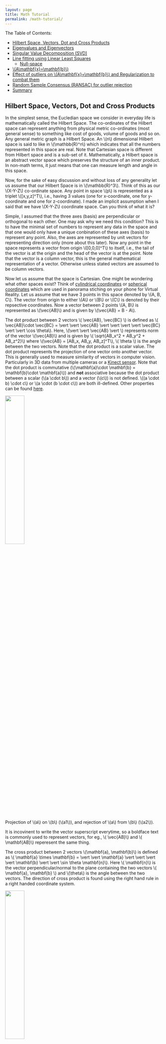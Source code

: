 ```yaml
---
layout: page
title: Math Tutorial
permalink: /math-tutorial/
---
```

The Table of Contents:

- [Hilbert Space, Vectors, Dot and Cross Products](#hilbert)
- [Eigenvalues and Eigenvectors](#eigen)
- [Singular Value Decomposition (SVD)](#svd)
- [Line fitting using Linear Least Squares](#linefit)
	- [Null-space](#nullspace)
- [\\(A\mathbf{x}=\mathbf{b}\\)](#axeqb)
- [Effect of outliers on \\(A\mathbf{x}=\mathbf{b}\\) and Regularization to combat them](#reg)
- [Random Sample Consensus (RANSAC) for outlier rejection](#ransac)
- [Summary](#summary)

<a name='hilbert'></a>
## Hilbert Space, Vectors, Dot and Cross Products
In the simplest sense, the Eucledian space we consider in everyday life is mathematically called the Hilbert Space. The co-ordinates of the Hilbert space can represent anything from physical metric co-ordinates (most general sense) to something like cost of goods, volume of goods and so on. Any general metric graph is a Hilbert Space. An \\(n\\) dimensional Hilbert space is said to like in \\(\mathbb{R}^n\\) which indicates that all the numbers represented in this space are real. Note that Cartesian space is different from Hilbert space and is a sub-set of it. Mathematically, a Hilbert space is an abstract vector space which preserves the structure of an inner product. In non-math terms, it just means that one can measure length and angle in this space. 

Now, for the sake of easy discussion and without loss of any generality let us assume that our Hilbert Space is in \\(\mathbb{R}^3\\). Think of this as our \\(X-Y-Z\\) co-ordinate space. Any point in space \\(p\\) is represented as a triplet \\([x,y,z]^T\\), i.e., having 3 values (one for x-coordinate, one for y-coordinate and one for z-coordinate). I made an implicit assumption when I said that we have \\(X-Y-Z\\) coordinate space. Can you think of what it is?

Simple, I assumed that the three axes (basis) are perpendicular or orthogonal to each other. One may ask why we need this condition? This is to have the minimal set of numbers to represent any data in the space and that one would only have a unique conbination of these axes (basis) to represent any point. Also, the axes are represented by unit vectors for representing direction only (more about this later). Now any point in the space represents a vector from origin \\([0,0,0]^T\\) to itself, i.e., the tail of the vector is at the origin and the head of the vector is at the point. Note that the vector is a column vector, this is the general mathematical representation of a vector. Otherwise unless stated vectors are assumed to be column vectors. 

Now let us assume that the space is Cartesian. One might be wondering what other spaces exist? Think of [cylindrical coordinates](http://mathworld.wolfram.com/CylindricalCoordinates.html) or [spherical coordinates](http://mathworld.wolfram.com/SphericalCoordinates.html) which are used in panorama stiching on your phone for Virtual Reality. Let us assume that we have 3 points in this space denoted by \\(A, B, C\\). The vector from origin to either \\(A\\) or \\(B\\) or \\(C\\) is denoted by their repsective coordinates. Now a vector between 2 points \\(A, B\\) is represented as \\(\vec{AB}\\) and is given by \\(\vec{AB} = B - A\\). 

The dot product between 2 vectors \\( \vec{AB}, \vec{BC} \\) is defined as \\( \vec{AB}\cdot \vec{BC} = \vert \vert \vec{AB} \vert \vert \vert \vert \vec{BC} \vert \vert \cos \theta\\). Here, \\(\vert \vert \vec{AB} \vert \\) represents norm of the vector \\(\vec{AB}\\) and is given by \\( \sqrt{AB_x^2 + AB_y^2 + AB_z^2}\\) where \\(\vec{AB} = [AB_x, AB_y, AB_z]^T\\), \\( \theta \\) is the angle between the two vectors. Note that the dot product is a scalar value. The dot product represents the projection of one vector onto another vector. This is generally used to measure similarity of vectors in computer vision. Particularly in 3D data from multiple cameras or a [Kinect sensor](https://en.wikipedia.org/wiki/Kinect). Note that the dot product is commutative (\\(\mathbf{a}\cdot \mathbf{b} = \mathbf{b}\cdot \mathbf{a}\\)) and **not** associative because the dot product between a scalar (\\(a \cdot b\\)) and a vector (\\(c\\)) is not defined.  \\((a \cdot b) \cdot c\\) or \\(a \cdot (b \cdot c\\)) are both ill-defined. Other properties can be found [here](https://en.wikipedia.org/wiki/Dot_product).


<div class="fig figleft fighighlight">
  <img src="/assets/math/proj.png" width="35%">
  <div class="figcaption">
    Projection of \(a\) on \(b\) (\(a1\)), and rejection of \(a\) from \(b\) (\(a2\)).
  </div>
  <div style="clear:both;"></div>
</div>


It is incovinent to write the vector superscript everytime, so a boldface text is commonly used to represent vectors, for eg., \\( \vec{AB}\\) and \\( \mathbf{AB}\\) reperesent the same thing. 

The cross product between 2 vectors \\(\mathbf{a}, \mathbf{b}\\) is defined as \\( \mathbf{a} \times \mathbf{b} = \vert \vert \mathbf{a} \vert \vert \vert \vert \mathbf{b} \vert \vert \sin \theta \mathbf{n}\\). Here \\( \mathbf{n}\\) is the vector perpendicular/normal to the plane containing the two vectors \\( \mathbf{a}, \mathbf{b} \\) and \\(\theta\\) is the angle between the two vectors. The direction of cross product is found using the right hand rule in a right handed coordinate system. 

<div class="fig figleft fighighlight">
  <img src="/assets/math/crossproduct.png" width="35%">
  <div class="figcaption">
    Finding the direction of the cross product by the right-hand rule.
  </div>
  <div style="clear:both;"></div>
</div>


An animation of the cross product is shown below:

<div class="fig figleft fighighlight">
  <img src="/assets/math/crossproductanimation.gif" width="35%">
  <div class="figcaption">
   The cross product \( \mathbf{a} \times \mathbf{b}\) (vertical, in purple) changes as the angle between the vectors \( \mathbf{a} \) (blue) and \( \mathbf{b} \) (red) changes. The cross product is always orthogonal to both vectors, and has magnitude zero when the vectors are parallel and maximum magnitude \( \vert \vert \mathbf{a} \vert \vert \vert \vert \mathbf{b} \vert \vert \) when they are orthogonal.
  </div>
  <div style="clear:both;"></div>
</div>

The cross product is used to find normal vector to a plane in computer vision. This is especially useful in aligning 3D point clouds (images with depth infromation). This method is extensively used in self driving cars to make a map using LIDAR scans. If you are curious, have a look at [Point to Plane Iterative Closest Point algorithm](https://www-new.comp.nus.edu.sg/~lowkl/publications/lowk_point-to-plane_icp_techrep.pdf) to understand how this works. Don't worry you'll implement this in Project 3. Note that the cross prodct is  anticommutative (\\(\mathbf{a}\times \mathbf{b} = -\mathbf{b}\times\mathbf{a}\\)) and **not** associative. Other properties can be found [here](https://en.wikipedia.org/wiki/Dot_product).

<a name='eigen'></a>
## Eigenvalues and Eigenvectors
Let us say we have a vector \\(\mathbf{v}\\) in \\( \mathbb{R}^n\\). A linear transformation of \\(\mathbf{v}\\) is given by a matrix \\(A\\) multiplied by \\(\mathbf{v}\\). One could have a special vector \\(\mathbf{v}\\) such that the function \\(A \mathbf{v}\\) returns a scaled version of \\(\mathbf{v}\\), i.e., the direction of the \\( \mathbf{v}\\) is maintained upon a linear transformation by \\(A\\). This can mathematically be written as:

$$
A \mathbf{v} = \lambda \mathbf{v}
$$

Note that \\( \lambda \mathbf{v}\\) is a scaled version of \\(\mathbf{v}\\), i.e., the direction of both the vectors is the same. Recall, that the direction of a vector \\(\mathbf{v}\\) is given by \\(\frac{\mathbf{v}}{\vert \vert \mathbf{v} \vert \vert}\\). The concept of scale factor is very important for computer vision and will be later used in the last project. 

In the above transformation \\( A \in \mathbb{R}^{n \times n}\\). Now one can solve the above equation as follows:

$$
\left(A - \lambda I \right)\mathbf{v} =  0
$$

Here \\( I\\) is an identity matrix of size \\( n \times n\\) and has all the diagonal elements as 1 and non-diagonal elements as 0. Once the above equation is solved, one would find \\(n\\) pairs of \\(\lambda_i\\) and \\(\mathbf{v}_i\\) such that the above equation is satisfied (\\(i\\) varies from 1 to \\(N\\)). These set of \\(\lambda_i\\) values are called **eigenvalues** and these set of \\(\mathbf{v}_i\\) vectors are called **eigenvectors**. Note that the eigenvectors are linearly independent, i.e., dot product between any of them is zero. However, eigenvalues need not be distinct. If we have a matrix \\(Q\\) whose columns are made up of the eigenvectors, i.e., 

$$
Q = \begin{bmatrix} \mathbf{v_1} & \mathbf{v_2} & \cdots & \mathbf{v_n} \end{bmatrix}
$$

Now, consider \\( AQ\\) and the fact that \\( A \mathbf{v} = \lambda \mathbf{v}\\).

$$
AQ = \begin{bmatrix} \lambda_1\mathbf{v_1} & \lambda_2\mathbf{v_2} & \cdots & \lambda_n\mathbf{v_n} \end{bmatrix}
$$

This can be re-written as:

$$
AQ = \begin{bmatrix} \mathbf{v_1} & \mathbf{v_2} & \cdots & \mathbf{v_n} \end{bmatrix} \Lambda
$$ 

Here \\(\Lambda\\) is a diagonal matrix with \\(\Lambda_{ii} = \lambda_i\\). We also know that columns of \\(Q\\) are linearly independent, this means that 
\\(Q\\) is invertible. 

$$
A = Q\Lambda Q^{-1}
$$

The above is called **Eigen-decomposition** in literature. Eigen-decomposition is very commonly used in an algorithm called [**Principle Component Analysis (PCA)**](https://en.wikipedia.org/wiki/Principal_component_analysis). PCA is used to find the most important linearly independent basis of a given data. 

You might be wondering what the inuition to Eigen-decomposition is. The eigenvalues represent the covariance and eigenvectors represent the linearly independent directions of variation in data. A sample eigenvectors and eigenvalues are shown below:


<div class="fig figcenter fighighlight">
  <img src="/assets/math/eigenvectors.png" width="60%">
  <div class="figcaption">Eigenvectors of a covariance matrix of data shown in blue. Data is drawn from a gaussian distribution.</div>
</div>

For a detailed explanation of the visualization look at [this link](http://www.visiondummy.com/2014/04/geometric-interpretation-covariance-matrix/). In computer vision, eigenspaces have been used for ages. Consider the problem of face recognition. Here we have a dataset of a lot of faces and we need to identify the person given a photo of the face. This is similar to what TSA does when they check your ID at the airport, they are manually trying to see if the photo in the ID looks like the person in front of them. One of the ealiest face recognition methods used eigenspaces and the algorithm is aptly called **Eigenfaces**. The idea of the algorithm is to represent any face as a linear combination of **eigenfaces**. These **eigenfaces** are supposed to represent the most common features of a face and that any face can be reconstructed as their linear combination. This means that each face is represented as a vector of weights which multiply these eigenfaces and are added up to make the original face. Think of this as representing each face as an encoded vector. This idea is also used extensively in compression. During the face identification, the test face is also converted to a vector and the label (person ID) of closest vector in the training set (database of face images on the computer) is chosen as the predicted label (person ID). A visual representation of this is shown below. For more details look at [this link](http://www.vision.jhu.edu/teaching/vision08/Handouts/case_study_pca1.pdf).


<div class="fig figcenter fighighlight">
  <img src="/assets/math/eigenface1.PNG" width="35%">
  <div class="figcaption">Sample images in the database/training set.</div>
  <img src="/assets/math/eigenface2.PNG" width="70%">
  <div class="figcaption">
   Top row: Eigenfaces. Bottom row: How any face can be represented as a linear combination of eigenfaces.</div>
</div>

Note that Eigendecomposition only works on **square matrices**.

<a name='svd'></a>
## Singular Value Decomposition (SVD)
One can think of SVD as the generalized version of the Eigen-decomposition. Let \\( A\\) be a matrix of size \\(m \times n\\). The SVD of \\(A\\) is given by:

$$
A = U\Sigma V^T
$$

Note that \\(\Sigma\\) here does not refer to the covariance matrix. Here, \\(U\\) is a \\(m \times m\\) square orthonormal basis function. The columns of \\(U\\) form a set of orthonormal (unit normal) vectors which can be regarded as basis vectors. \\(V^T\\) is a \\(n \times n\\) square orthonormal basis function as well. The columns of \\(V\\) also form a set of orthonormal (unit normal) vectors which can be regarded as basis vectors. Think of \\(U, V^T\\) as matrices which rotate the data. \\(\Sigma\\) is a \\(m \times n \\) diagonal rectangular matrix which acts as a scaling matrix. Note that for SVD to be valid \\(A \\) has to be a Positive Semi-Definite matrix (PSD), i.e., \\( A \succeq 0\\) or all the eigenvalues have to be non-negative (either zero or positive). You might be wondering this looks very similar to the eigendecomposition we studied earlier. What is the relation between the two?

The matrix \\(U\\) (left singular values) of \\(A\\) gives us the eigenvectors of \\(AA^T\\). Similarly, as you expect, the matrix \\(V\\) (right singular values) of \\(A\\) gives us the eigenvectors of \\(A^TA\\).  The non-zero singular values of \\(A\\) (found on diagonal entries of \\(\Sigma\\)) are the square roots of non-zero eigenvalues of both \\(AA^T\\) and \\(A^TA\\). 

<div class="fig figcenter fighighlight">
  <img src="/assets/math/svd.png" width="35%">
  <div class="figcaption">Visualization of the matrix multiplications in singular value decomposition.</div>
  <img src="/assets/math/svdanimation.gif" width="50%">
  <div class="figcaption">
  Visualization of how different components of SVD make up the matrix \(A\).</div>
</div>
 

<a name='linefit'></a>
## Line fitting using Linear Least Squares
Let us define the problem in hand first. Assume that we have \\(N\\) points in \\(\mathbb{R}^n\\), for purposes of simplicity without loss in any generality let \\(n=2\\). We want to fit a line (the equivalent is a plane in \\(\mathbb{R}^n\\) and a hyperplane in \\(\mathbb{R}^n\\)). When \\(N = 1\\), one can fit \\(\infty\\) number of lines which satisfy the constraint of passing though the point and hence has no unique exact (the line passes through the point) solution. Now, when \\(N = 2\\), one can fit a unique and exact solution because we have exactly the same number of parameters (number of unknowns in the line equation) as the number of constraints (equations). However, things get tricky when \\(N > 2\\). One might wonder when we would encouter such a situtation, this is more common than you think. Assume that we want to fit a line to a number of pixels in an image, possible to detect a lane on an self driving car.

<div class="fig figcenter fighighlight">
  <img src="/assets/math/lane1.png" width="70%">
  <div class="figcaption">Left: Input image to a self driving car for lane detection. Right: Pixel candidates where one would fit a line to find the lane, notice that there are multiple lines possible, for the purposes of the example assume that we want to fit a line to the pixels inside the red ellipse.</div>
</div>

Let us model the problem mathematically, we have \\(N\\) points in \\(\mathbb{R}^2\\) to which we want to fit the **best-fit** line. The best-line has to be defined before we proceed. One could argue that I can pick any random two points and fit a line and call that the best-fit. However, this solution is the best for those two points and not for all points. If all the points lie on a line one could say that we have an **exact** and **unique** solution, but this rarely happens. The more common version of this problem is that, the best-fit line generally would not pass thorugh any of the points. You might be wondering how is that the best line then? Well it depends on how we are going to define best-fit and that the points are **noisy**. Let us define best-fit right now.

Let the equation of the line be \\(ax+by+c=0\\) where we want to find the parameters \\(\Theta=\begin{bmatrix} a & b & c \end{bmatrix}^T\\) such that:

$$
\underset{\Theta}{\operatorname{argmin}}\sum_{i=1}^N R(x_i,y_i \vert \Theta)^2
$$

\\(\underset{\Theta}{\operatorname{argmin}}\\) means that we want to minimize and find the parameters \\(\Theta\\) which gives us the minimum value. The function \\(R\\) defines the best-fit here which is what the user has chosen. Let us **choose** \\(R\\) to be a function which computes the distance (offsets) from any point \\([x,y]^T\\) to the line \\(ax+by+c=0\\). This can be of two variants, i.e., vertical distances/ offsets and/or perpendicular distance/offsets. 

<div class="fig figcenter fighighlight">
  <img src="/assets/math/offsets.gif" width="70%">
  <div class="figcaption">Left: Vertical distances/offsets. Right: Perpendicular distances/offsets.</div>
</div>

Because it is more inuitive, let us choose the **perpendicular distance/offsets** for \\(R\\). The perpendicular distance of any point \\([x,y]^T\\) to the line \\(ax+by+c=0\\) is given by:

$$
R(x,y \vert \Theta) = \frac{ax+by+c}{\sqrt{a^2+b^2}}
$$

So our optimization/minimization problem becomes:

$$
\underset{\Theta}{\operatorname{argmin}}\sum_{i=1}^N \frac{\left(ax+by+c\right)^2}{a^2+b^2}
$$

The function \\(\sum_{i=1}^N \frac{\left(ax+by+c\right)^2}{a^2+b^2}\\) depicts the sum of distances (this is just a scaled version of the average) from each point to the line. Because we are minimizing the square of \\(R\\), the minimum value the optimization function can take is 0. This happens when all the points like exactly on the line. Like we said before, this rarely happens and in these cases there is **no-exact solution** (only some/no points pass through the line). This solution is called the **Least-squares solution** and the optimization problem is referred to as Ordinary Least Squares (OLS) or Linear Least Squares or Linear Regression in the machine learning community. To find the solution, let us write down the constraints we have. We **ideally** want all points to lie on the best-fit line. This can mathematically be written as:

$$
ax_1 + by_1 + c = 0\\
ax_2 + by_2 + c = 0\\
\vdots \\
ax_N + by_N + c = 0\\
$$

Now let us write this down in matrix form:

$$
\begin{bmatrix} x_1 & y_1 & 1 \\ & \vdots & \\ x_N & y_N & 1\end{bmatrix} \begin{bmatrix} a \\ b \\c \end{bmatrix} = \mathbf{0}
$$

The trivial solution to the above problem is obtained when \\(\begin{bmatrix} a \\ b \\ c \end{bmatrix}^T = 0\\). This is the case where the constraint mathematically satisfies the solution but physically doesn't make much sense as we get back the origin. To avoid this we modify the optimization problem as follows:

$$
\begin{equation*}
\begin{aligned}
& \underset{\Theta}{\text{argmin}}
& & \sum_{i=1}^N \frac{\left(ax+by+c\right)^2}{a^2+b^2} \\
& \text{subject to}
& & \vert \vert \Theta \vert \vert = 1
\end{aligned}
\end{equation*}
$$

Note that, we haven't changed anything but just added a constraint saying that the norm of the line equation coefficients should be unity. Thi avoides the trivial solution gracefully. This optimization problem can be written in matrix form as follows:

$$
\begin{equation*}
\begin{aligned}
& & A\Theta = \mathbf{0}\\
& \text{subject to}
& \vert \vert \Theta \vert \vert = 1
\end{aligned}
\end{equation*}
$$

Where, $$
A = \begin{bmatrix} x_1 & y_1 & 1 \\ & \vdots & \\ x_N & y_N & 1\end{bmatrix}
$$ and $$ \Theta = \begin{bmatrix} a \\ b \\c \end{bmatrix}$$.

To solve the above optimization problem which is of the form \\(Ax=0\\), we need to understand the concept of **Null-space**. 

<a name='nullspace'></a>
## Null-space
Null-space or kernel of a linear map \\(L: V \rightarrow W \\) between two vector spaces \\(V, W\\) is the set of all elements such that \\(L(\mathbf{v})=0\\). In set notation,

$$
\ker(L) = \text{null}(L) = \left\{\mathbf {v} \in V \vert L(\mathbf {v} )=\mathbf {0} \right\}
$$

To understand how this will help in solving \\(A\mathbf{x}=0\\), we need to understand the concept of **rank of a matrix** first. The rank of a matrix \\(A\\) is defined as the number of linearly independent columns of \\(A\\), this is mathematically defined as the dimension of the vector space spanned by the columns of \\(A\\). The easiest way to find the rank of a matrix is to take the Eigen-decomposition (for square matrices) or the SVD (for any shaped matrix). The number of non-zero eigenvalues or the number of non-zero singularvalues gives the rank of a matrix. The rank can be atmost the smallest dimension of the matrix \\(A\\), i.e., if \\(A \in \mathbb{R}^{m \times n}\\) and \\(n < m \\) , then \\(\text{rank}(A)\le n\\). Now that we know what rank means, we can state the **Rank-nullity** theorem as follows:

$$
\text{rank}(A) + \text{nullity}(A) = n
$$

**This means that a solution of the form \\(A\mathbf{x}=0\\) lies in the null-space of \\(A\\).** 

Let us find the nullspace using SVD. Let the SVD of \\(A = U\Sigma V^T\\). Now, \\(\Sigma\\) is ideally supposed to be of rank 3 (as we know that we have 3 unknowns). This means that the 4:N rows of \\(\Sigma\\) have to be all zeros. But due to noise, the rank will be more than 3. A good solution to the optimization problem is obtained when we set any of the columns of \\(V^T\\) corresponding to nullspace to zero (4:N rows of \\(\Sigma\\)). The singular values are sorted in descending order and hence a minimum deviation from the ideal line would give us the best-fit solution. This is the solution corresponding to the smallest singular-value. 

**The best-fit solution is therefore given by the last column of \\(V\\) (last row of \\(V^T\\)**. 

Note that, a simple assumption made about the noise in the previous line fitting example is that, the noise is white gaussian with a mean of zero and some standard deviation. Inuitively, it means that the probability of data points away from the line is decreases as the distance between the point and the line increases. Mathematically the noise is derived from the following distribution (Co-variance is denoted as \\(\Sigma\\)):

$$
p(\mathbf{x}) = \frac{1}{\sqrt{(2 \pi)^3 \vert \Sigma \vert}}e^{\left(\frac{1}{2}(\mathbf{x})^T\Sigma^{-1}(x)\right)} = \mathcal{N(\mathbf{x} \vert 0, \Sigma)}
$$

Here, \\(\mathbf{x}\\) represents the vector in a space \\(\mathbb{R}^n\\). In our line-fitting example, \\(n=2\\). Sample datapoints with their linear least-squares line solution is shown below:

<div class="fig figcenter fighighlight">
  <img src="/assets/math/linearregression.png" width="70%">
  <div class="figcaption">Random data points and their linear least-squares line solution.</div>
</div>

<a name='axeqb'></a>
## \\(A\mathbf{x}=\mathbf{b}\\)
You might be wondering what the title means. The last method (\\(A\mathbf{x}=\mathbf{0}\\)) we solved is called Linear Homogeneous set of equations and \\(A\mathbf{x}=\mathbf{b}\\) is called Linear Inhomogeneous set of equations. The problem formulation is slightly different from the earlier case as one would except. 

We have \\(N\\) observations of \\([\mathbf{x_i}, \mathbf{y_i}]^T\\) where \\(x_i \in \mathbb{R}^{n \times 1}\\) and \\(y_i \in \mathbb{R}^1\\). We want to fit a model such that 

$$
y_i = \mathbf{x_i}^T \beta 
$$

However due to noise (assumed to be gaussian with mean zero and some co-variance, i.e., ) the data samples are obtained from:

$$
y_i = \mathbf{x_i}^T \beta + \mathcal{N}(\mathbf{x} \vert 0, \Sigma)
$$

In matrix form:

$$
\mathbf{y} = \mathbf{X}^T \beta + \mathcal{N}(\mathbf{x} \vert 0, \Sigma)
$$

The optimization problem is defined next:

$$
\begin{equation*}
\begin{aligned}
& \underset{\beta}{\text{argmin}}
& & \vert \vert \mathbf{y} - \mathbf{X}\beta \vert \vert \\
\end{aligned}
\end{equation*}
$$

The **Ordinary least squares** solution is given by:

$$
\hat{\beta} = \left( \mathbf{X}^T \mathbf{X}\right)^{-1} \mathbf{X}^T\mathbf{y}
$$

The matrix \\(\mathbf{X}^T \mathbf{X} \\) is called the **Gram matrix** and is **Positive Semi Definite (PSD)** (all eigenvalues \\(\ge 0\\)). The matrix \\( \mathbf{X}^T\mathbf{y}\\) is called the **moment matrix**. For a detailed derivation look at [this blog post](https://economictheoryblog.com/2015/02/19/ols_estimator/). If you don't remember matrix properties, have a look at [The Matrix cookbook](https://www.math.uwaterloo.ca/~hwolkowi/matrixcookbook.pdf). 


<a name='reg'></a>
## Effect of outliers on \\(A\mathbf{x}=\mathbf{b}\\) and Regularization to combat them
In the previous section, we only talked about how one could obtain the least squares solution but did not analyze what the effect of noise would be. Let \\(A \\) be a \\(m \times n\\) matrix. Consider the solution to \\( A\mathbf{x}=\mathbf{b}\\). The solution to this problem would be \\( \mathbf{b} = A^\dagger \mathbf{x}\\) where \\(A^\dagger\\) denotes the [pseudo-inverse](https://en.wikipedia.org/wiki/Moore%E2%80%93Penrose_inverse) of \\(A\\). Computing the pseudo-inverse doesn't look that trivial, does it? Luckily, we have SVD to the rescue!

If SVD of \\(A\\) is given as \\(A=U\Sigma V^T\\), then \\(A^\dagger = V\Sigma^{-1}U^T\\). Here \\(\Sigma^{-1}\\) is defined such that all the non-zero elements are inverted and zeros are maintained as is. If \\(\mathbf{b}\\) is noisy, we have \\(b = \hat{b} + \mathcal{N(\mathbf{x} \vert 0, \sigma)}\\) where \\( \hat{\mathbf{b}} \\) is the value without noise. If one tries the reconstruct with a noisy \\(\mathbf{b}\\) the solution \\(\mathbf{x}\\) obtained would be complete junk (or super noisy depending on \\(A\\)). Don't worry you'll do this in your homework. Why did this happen? All the singular values are affected equally by noise, so the smallest singular value gets affected by a relatively large noise which makes the estimated \\(\mathbf{x}\\) super noisy, i.e., much more noisier than \\(\mathbf{b}\\). In fact, the noise gets amplified by \\(\Lambda_{ii}^{-1}\\) (the inverse of the singular value), this number is huge when the singular value is small. In fact, there is a term which signifies the noise sensitivity of the matrix \\(A\\) and is given by:

$$
\kappa = \frac{\sigma_{max}}{\sigma_{max}} = \left\lvert\frac{\lambda_{max}}{\lambda_{min}} \right\rvert
$$


Here \\(\sigma_{max}\\) and \\(\sigma_{min}\\) refers to the maximum and minimum singular values respectively. Similarly,  \\(\lambda_{max}\\) and \\(\lambda_{min}\\) refers to the maximum and minimum eigenvalues respectively. If the noiseless version of the problem is \\(\mathbf{\hat{x}} = A^\dagger \mathbf{\hat{b}}\\) and the noisy version is \\(\mathbf{x} = A^\dagger \mathbf{b}\\), the relation between the estimates and condition number is given below:

$$
\frac{\vert \vert \mathbf{x} - \mathbf{\hat{x}}\vert \vert}{\vert \vert\mathbf{\hat{x}}\vert \vert} \le  \kappa \frac{\vert \vert \mathbf{\hat{b}} - \mathbf{b}\vert \vert}{\vert \vert\mathbf{\hat{b}}\vert \vert}
$$

Clearly, one can observe that the noise is amplified by a factor of \\(\kappa\\). A high \\(\kappa\\) can lead to optimization problems to fail and is a huge research topic. 

However, years of research has given good insight into the above problem and one of the simplest methods to combat the effect of noise is to modify the optimization problem as follows:

$$
\begin{equation*}
\begin{aligned}
& \underset{\beta}{\text{argmin}}
& & \vert \vert \mathbf{y} - \mathbf{X}\beta \vert \vert + \lambda \vert \vert \beta \vert \vert^2\\
\end{aligned}
\end{equation*}
$$

In the above problem, \\(\lambda\\) is a user chosen value which determines the amount of penalization/penalty (prior) on the norm of \\(\beta\\). This new optimization problem is called the **Ridge Regression** or Tikhonov regularization or Linear least squares with L\\(_2\\) penalty. As you would expect, this also has a closed form solution given by:

$$
\hat{\beta} = \left( \mathbf{X}^T \mathbf{X} + \lambda I \right)^{-1} \mathbf{X}^T\mathbf{y}
$$

Here, \\(I\\) is the identity matrix. The reason why Ridge regression can handle noise better than linear regression is because it improves the condition number of \\( \mathbf{X}^T \mathbf{X} \\). The new condition number becomes \\( \frac{\sigma_{max}^2 + \lambda}{\sigma_{min}^2 + \lambda}\\). This value is lower than the original conition number we had which means that the solution is less sensitive to noise. This is similar to adding prior information to the optimization problem which acts as a noise removal filter. In Bayesian terms, this is finding the Maximum a-posteriori (MAP) estimate for gaussian noise assumption. 

<a name='ransac'></a>
## Random Sample Consensus (RANSAC) for outlier rejection
All the above methods work well for noise but not for outliers. The outliers shift the result in the direction of the outliers (see figure below).

<div class="fig figcenter fighighlight">
  <img src="/assets/math/leastsquaresnoise.png" width="70%">
  <div class="figcaption">Fitted line is heavily affected by outliers.</div>
</div>


The image below shows what we want RANSAC to do. The red points show the points excluded as outliers for solving the line fitting problem. The blue points are the points included in the line fitting solution. The blue line shows the fitted line without outliers. 

<div class="fig figcenter fighighlight">
  <img src="/assets/math/ransac.png" width="70%">
  <div class="figcaption">Fitted line with RANSAC. Observe that outliers have no influence on the result.</div>
</div>

The idea of RANSAC is voting. RANSAC makes the following assumptions:

**Assumption 1:** Noise features will not vote consistently for any single model ("few" outliers when compared to inliers).

**Assumption 2:** There are enough features to agree on a good model ("few" missing data).

RANSAC algorithm is very simple and can be implemented in less than 40 lines in MATLAB. The algorithm is as follows:

**Step 1:** Select random sample of minimum required size to fit model (in our case 2, a minimum of 2 points are required to fit a line).

**Step 2:** Fit the best model from sample set (line passing through both points). 

**Step 3:** Compute the set of inliers to this model from whole data set (inliers are defined as those points whose distance to the fitted line are less than some user chosen threshold).

Repeat Steps 1-3 until model with the most inliers over all samples is found (or for some set number of iterations or until a inlier set is a certain percentage of the data, like 90%).


<div class="fig figcenter fighighlight">
  <img src="/assets/math/ransacdata.png" width="70%">
  <div class="figcaption">All the data points given. We want to ignore the outliers and fit a least squares line.</div>
  <img src="/assets/math/ransac1.png" width="70%">
  <div class="figcaption">Select 2 points at random.</div>
  <img src="/assets/math/ransac2.png" width="70%">
  <div class="figcaption">Fit a line to the selected 2 points.</div>
  <img src="/assets/math/ransac3.png" width="70%">
  <div class="figcaption">Measure number of inliers. Here we have 4 inliers.</div>
  <img src="/assets/math/ransac4.png" width="70%">
  <div class="figcaption">Repeat steps 1-3.  Here we have 12 inliers. These awesome figures are adapted from Prof. Silvo Savarese's slides.</div>  
</div>

The number of iterations \\(N\\) needed to have a probability \\(p\\) of success with 2 points being chosen at every iteration to fit a line and at a outlier ratio \\(e\\) chosen at each step is given by

$$
N = \frac{\log\left(1-p\right)}{\left(1-\left( 1 - e\right)^2 \right)}
$$

To put this in perspective, we **only need 17 iterations to be 95% sure that we'll find a good solution even with 50% outliers.** 

Another voting scheme which works well for fitting curves with lesser number of parameters is the [Hough Transform](https://en.wikipedia.org/wiki/Hough_transform). This is left as a self-reading article. 

<a name='summary'></a>
## Summary

